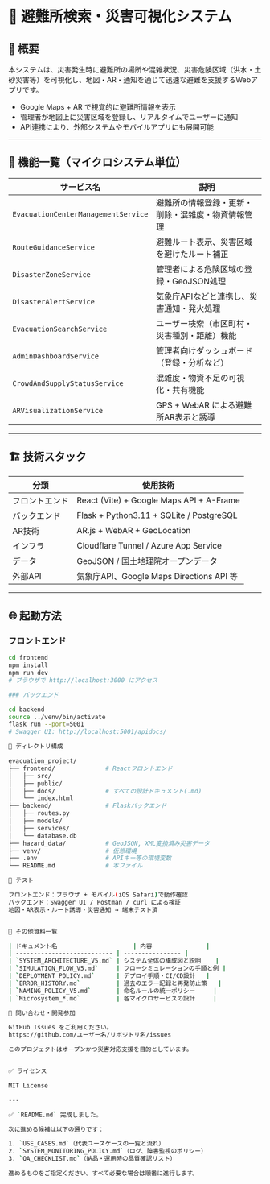 # 🛟 避難所検索・災害可視化システム

## 📌 概要

本システムは、災害発生時に避難所の場所や混雑状況、災害危険区域（洪水・土砂災害等）を可視化し、地図・AR・通知を通じて迅速な避難を支援するWebアプリです。

- Google Maps + AR で視覚的に避難所情報を表示
- 管理者が地図上に災害区域を登録し、リアルタイムでユーザーに通知
- API連携により、外部システムやモバイルアプリにも展開可能

---

## 🚀 機能一覧（マイクロシステム単位）

| サービス名                          | 説明                                               |
| ----------------------------------- | -------------------------------------------------- |
| `EvacuationCenterManagementService` | 避難所の情報登録・更新・削除・混雑度・物資情報管理 |
| `RouteGuidanceService`              | 避難ルート表示、災害区域を避けたルート補正         |
| `DisasterZoneService`               | 管理者による危険区域の登録・GeoJSON処理            |
| `DisasterAlertService`              | 気象庁APIなどと連携し、災害通知・発火処理          |
| `EvacuationSearchService`           | ユーザー検索（市区町村・災害種別・距離）機能       |
| `AdminDashboardService`             | 管理者向けダッシュボード（登録・分析など）         |
| `CrowdAndSupplyStatusService`       | 混雑度・物資不足の可視化・共有機能                 |
| `ARVisualizationService`            | GPS + WebAR による避難所AR表示と誘導               |

---

## 🏗️ 技術スタック

| 分類           | 使用技術                                 |
| -------------- | ---------------------------------------- |
| フロントエンド | React (Vite) + Google Maps API + A-Frame |
| バックエンド   | Flask + Python3.11 + SQLite / PostgreSQL |
| AR技術         | AR.js + WebAR + GeoLocation              |
| インフラ       | Cloudflare Tunnel / Azure App Service    |
| データ         | GeoJSON / 国土地理院オープンデータ       |
| 外部API        | 気象庁API、Google Maps Directions API 等 |

---

## 🌐 起動方法

### フロントエンド

```bash
cd frontend
npm install
npm run dev
# ブラウザで http://localhost:3000 にアクセス

### バックエンド

cd backend
source ../venv/bin/activate
flask run --port=5001
# Swagger UI: http://localhost:5001/apidocs/

📂 ディレクトリ構成

evacuation_project/
├── frontend/              # Reactフロントエンド
│   ├── src/
│   ├── public/
│   ├── docs/              # すべての設計ドキュメント(.md)
│   └── index.html
├── backend/               # Flaskバックエンド
│   ├── routes.py
│   ├── models/
│   ├── services/
│   └── database.db
├── hazard_data/           # GeoJSON, XML変換済み災害データ
├── venv/                  # 仮想環境
├── .env                   # APIキー等の環境変数
└── README.md              # 本ファイル

🧪 テスト

フロントエンド：ブラウザ + モバイル(iOS Safari)で動作確認
バックエンド：Swagger UI / Postman / curl による検証
地図・AR表示・ルート誘導・災害通知 → 端末テスト済


📝 その他資料一覧

| ドキュメント名                     | 内容               |
| --------------------------- | ---------------- |
| `SYSTEM_ARCHITECTURE_V5.md` | システム全体の構成図と説明    |
| `SIMULATION_FLOW_V5.md`     | フローシミュレーションの手順と例 |
| `DEPLOYMENT_POLICY.md`      | デプロイ手順・CI/CD設計   |
| `ERROR_HISTORY.md`          | 過去のエラー記録と再発防止策   |
| `NAMING_POLICY_V5.md`       | 命名ルールの統一ポリシー     |
| `Microsystem_*.md`          | 各マイクロサービスの設計     |

📮 問い合わせ・開発参加

GitHub Issues をご利用ください。
https://github.com/ユーザー名/リポジトリ名/issues

このプロジェクトはオープンかつ災害対応支援を目的としています。


✅ ライセンス

MIT License

---

✅ `README.md` 完成しました。

次に進める候補は以下の通りです：

1. `USE_CASES.md`（代表ユースケースの一覧と流れ）
2. `SYSTEM_MONITORING_POLICY.md`（ログ、障害監視のポリシー）
3. `QA_CHECKLIST.md`（納品・運用時の品質確認リスト）

進めるものをご指定ください。すべて必要な場合は順番に進行します。

```

